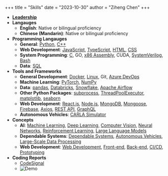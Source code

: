 +++
title = "Skills"
date = "2023-10-30"
author = "Ziheng Chen"
+++

- [**Leadership**](/tags/leadership)
- **Langauges**
    - **English**: Native or bilingual proficiency
    - **Chinese (Mandarin)**: Native or bilingual proficiency
- **Programming Langauges**
    - **General**: [Python](/tags/python), [C++](/tags/c++) 
    - **Web Development**: [JavaScript](/tags/javascript), [TypeScript](/tags/typescript), [HTML](/tags/html), [CSS](/tags/css)
    - **System Programming**: [C](/tags/c), GO, [x86 Assembly](/tags/x86), CUDA, [SystemVerilog](/tags/systemverilog), [Bash](/tags/bash)
    - **Data**: [SQL](/tags/sql)
- **Tools and Frameworks**
    - **General Development**: [Docker](/tags/docker), [Linux](/tags/linux), Git, [Azure DevOps](/tags/azure-devops)
    - **Machine Learning**: [PyTorch](/tags/pytorch), [NumPy](/tags/numpy)
    - **Data**: [pandas](/tags/pandas), [Databricks](/tags/databricks), [Snowflake](/tags/snowflake), [Apache Airflow](/tags/apache-airflow)
    - **Other Python Packages**: [subprocess](/tags/subprocess), [ThreadPoolExecutor](/tags/threadpoolexecutor), [matplotlib](/tags/matplotlib), [seaborn](/tags/seaborn)
    - **Web Development**: [React.js](/tags/react), [Node.js](/tags/node.js), [MongoDB](/tags/mongodb), [Mongoose](/tags/mongoose), [Firebase](/tags/firebase), [Axios](/tags/axios), [REST API](/tags/rest-api), [GraphQL](/tags/graphql)
    - **Autonomous Vehicles**: [CARLA Simulator](/tags/CARLA)
- **Concepts**
    - **AI**: [Machine Learning](/tags/machine-learning), [Deep Learning](/tags/deep-learning), [Computer Vision](/tags/computer-vision), [Neural Networks](/tags/neural-networks), [Reinforcement Learning](/tags/reinforcement-learning), [Large Language Models](/tags/large-language-model)
    - **Dependable Systems**: [Dependable Systems](/tags/dependable-systems), [Autonomous Vehicles](/tags/autonomous-vehicles), [Large-Scale Data Processing](/tags/large-scale-data-processing)
    - **Web Development**: [Web Development](/tags/web-development), [Front-end](/tags/frontend), [Back-end](/tags/backend), [CI/CD](/tags/ci-cd), [Prototyping](/tags/prototyping)
- **Coding Reports**
    - [CodeSignal](https://app.codesignal.com/evaluation-result/9nCGqusgWDJf8k25F?accessToken=RYpMCA95LYwPqDopS-75GYSFK4ju6uTJiAqyCsGjPM)
    - ![Demo](https://leetcard.jacoblin.cool/zihengjackchen?theme=nord&font=Noto%20Sans&ext=contest#center)


